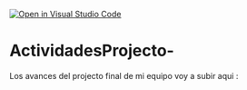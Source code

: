 [![Open in Visual Studio Code](https://classroom.github.com/assets/open-in-vscode-c66648af7eb3fe8bc4f294546bfd86ef473780cde1dea487d3c4ff354943c9ae.svg)](https://classroom.github.com/online_ide?assignment_repo_id=8478495&assignment_repo_type=AssignmentRepo)
# ActividadesProjecto-
Los avances del projecto final de mi equipo voy a subir aqui : 
